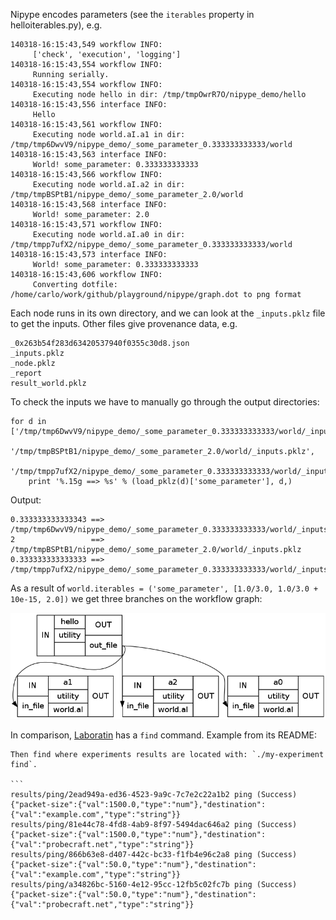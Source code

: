 Nipype encodes parameters (see the ```iterables``` property in helloiterables.py), e.g.

    140318-16:15:43,549 workflow INFO:
         ['check', 'execution', 'logging']
    140318-16:15:43,554 workflow INFO:
         Running serially.
    140318-16:15:43,554 workflow INFO:
         Executing node hello in dir: /tmp/tmpOwrR7O/nipype_demo/hello
    140318-16:15:43,556 interface INFO:
         Hello
    140318-16:15:43,561 workflow INFO:
         Executing node world.aI.a1 in dir: /tmp/tmp6DwvV9/nipype_demo/_some_parameter_0.333333333333/world
    140318-16:15:43,563 interface INFO:
         World! some_parameter: 0.333333333333
    140318-16:15:43,566 workflow INFO:
         Executing node world.aI.a2 in dir: /tmp/tmpBSPtB1/nipype_demo/_some_parameter_2.0/world
    140318-16:15:43,568 interface INFO:
         World! some_parameter: 2.0
    140318-16:15:43,571 workflow INFO:
         Executing node world.aI.a0 in dir: /tmp/tmpp7ufX2/nipype_demo/_some_parameter_0.333333333333/world
    140318-16:15:43,573 interface INFO:
         World! some_parameter: 0.333333333333
    140318-16:15:43,606 workflow INFO:
         Converting dotfile: /home/carlo/work/github/playground/nipype/graph.dot to png format

Each node runs in its own directory, and we can look at the ```_inputs.pklz``` file to get the inputs. Other files give provenance data, e.g.

    _0x263b54f283d63420537940f0355c30d8.json
    _inputs.pklz
    _node.pklz
    _report
    result_world.pklz

To check the inputs we have to manually go through the output directories:

    for d in ['/tmp/tmp6DwvV9/nipype_demo/_some_parameter_0.333333333333/world/_inputs.pklz',
              '/tmp/tmpBSPtB1/nipype_demo/_some_parameter_2.0/world/_inputs.pklz',
              '/tmp/tmpp7ufX2/nipype_demo/_some_parameter_0.333333333333/world/_inputs.pklz']:
        print '%.15g ==> %s' % (load_pklz(d)['some_parameter'], d,)

Output:

    0.333333333333343 ==> /tmp/tmp6DwvV9/nipype_demo/_some_parameter_0.333333333333/world/_inputs.pklz
    2                 ==> /tmp/tmpBSPtB1/nipype_demo/_some_parameter_2.0/world/_inputs.pklz
    0.333333333333333 ==> /tmp/tmpp7ufX2/nipype_demo/_some_parameter_0.333333333333/world/_inputs.pklz

As a result of ```world.iterables = ('some_parameter', [1.0/3.0, 1.0/3.0 + 10e-15, 2.0])``` we get three branches on the workflow graph:

![graph_detailed.dot.png](https://github.com/carlohamalainen/playground/raw/master/nipype/graph_detailed.dot.png)

In comparison, [Laboratin](https://github.com/lucasdicioccio/laborantin-hs) has a ```find``` command. Example from its README:

    Then find where experiments results are located with: `./my-experiment find`.

    ```
    results/ping/2ead949a-ed36-4523-9a9c-7c7e2c22a1b2 ping (Success) {"packet-size":{"val":1500.0,"type":"num"},"destination":{"val":"example.com","type":"string"}}
    results/ping/81e44c78-4fd8-4ab9-8f97-5494dac646a2 ping (Success) {"packet-size":{"val":1500.0,"type":"num"},"destination":{"val":"probecraft.net","type":"string"}}
    results/ping/866b63e8-d407-442c-bc33-f1fb4e96c2a8 ping (Success) {"packet-size":{"val":50.0,"type":"num"},"destination":{"val":"example.com","type":"string"}}
    results/ping/a34826bc-5160-4e12-95cc-12fb5c02fc7b ping (Success) {"packet-size":{"val":50.0,"type":"num"},"destination":{"val":"probecraft.net","type":"string"}}
